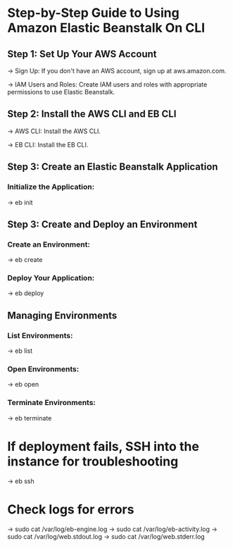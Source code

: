 # Step-by-Step Guide to Using Amazon Elastic Beanstalk On CLI

## Step 1: Set Up Your AWS Account
  -> Sign Up: If you don't have an AWS account, sign up at aws.amazon.com.
  
  -> IAM Users and Roles: Create IAM users and roles with appropriate permissions to use Elastic Beanstalk.


## Step 2: Install the AWS CLI and EB CLI
  -> AWS CLI: Install the AWS CLI.
  
  -> EB CLI: Install the EB CLI.


## Step 3: Create an Elastic Beanstalk Application

### Initialize the Application: 

  -> eb init



## Step 3: Create and Deploy an Environment

### Create an Environment: 

  -> eb create <environment-name>


### Deploy Your Application: 

  -> eb deploy



## Managing Environments

### List Environments: 

  -> eb list


### Open Environments: 

  -> eb open


### Terminate Environments: 

  -> eb terminate <environment-name>


# If deployment fails, SSH into the instance for troubleshooting
  -> eb ssh

# Check logs for errors
  -> sudo cat /var/log/eb-engine.log
  -> sudo cat /var/log/eb-activity.log
  -> sudo cat /var/log/web.stdout.log
  -> sudo cat /var/log/web.stderr.log

